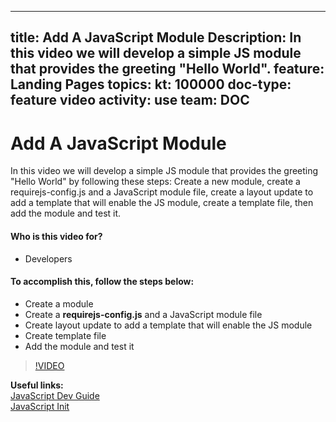 
---
title: Add A JavaScript Module
Description: In this video we will develop a simple JS module that provides the greeting "Hello World".
feature: Landing Pages
topics:
kt: 100000
doc-type: feature video
activity: use
team: DOC
---
# Add A JavaScript Module

In this video we will develop a simple JS module that provides the greeting "Hello World" by following these steps: Create a new module, create a requirejs-config.js and a JavaScript module file, create a layout update to add a template that will enable the JS module, create a template file, then add the module and test it.

#### Who is this video for?
* Developers

#### To accomplish this, follow the steps below:
* Create a module
* Create a **requirejs-config.js** and a JavaScript module file
* Create layout update to add a template that will enable the JS module
* Create template file
* Add the module and test it

>[!VIDEO](https://video.tv.adobe.com/v/35790)

**Useful links:**
<br/>
[JavaScript Dev Guide](https://devdocs.magento.com/guides/v2.4/javascript-dev-guide/bk-javascript-dev-guide.html)
<br/>
[JavaScript Init](https://devdocs.magento.com/guides/v2.4/javascript-dev-guide/javascript/js_init.html)
